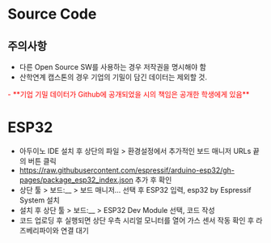 # Source Code
## 주의사항
 - 다른 Open Source SW를 사용하는 경우 저작권을 명시해야 함
 - 산학연계 캡스톤의 경우 기업의 기밀이 담긴 데이터는 제외할 것.
 <span style="color:red">
 - **기업 기밀 데이터가 Github에 공개되었을 시의 책임은 공개한 학생에게 있음**
 </span>

# ESP32
 - 아두이노 IDE 설치 후 상단의 파일 > 환경설정에서 추가적인 보드 매니저 URLs 끝의 버튼 클릭
 - https://raw.githubusercontent.com/espressif/arduino-esp32/gh-pages/package_esp32_index.json 추가 후 확인
 - 상단 툴 > 보드:__ > 보드 매니저... 선택 후 ESP32 입력, esp32 by Espressif System 설치
 - 설치 후 상단 툴 > 보드:__ > ESP32 Dev Module 선택, 코드 작성
 - 코드 업로딩 후 실행되면 상단 우측 시리얼 모니터를 열어 가스 센서 작동 확인 후 라즈베리파이와 연결 대기
